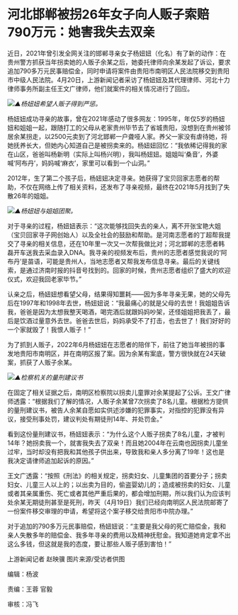 # 河北邯郸被拐26年女子向人贩子索赔790万元：她害我失去双亲

近日，2021年曾引发全网关注的邯郸寻亲女子杨妞妞（化名）有了新的动作：在贵州警方抓获当年拐卖她的人贩子余某之后，她委托律师向余某发起了诉讼，要求追加790多万元民事赔偿金，同时申请将案件由贵阳市南明区人民法院移交到贵阳市中级人民法院。4月20日，上游新闻记者采访了杨妞妞及其代理律师、河北十力律师事务所副主任王文广律师，他们就案件的相关情况进行了回应。

![](https://inews.gtimg.com/om_bt/Ou3vli3GsCVeMjTCbTHzq8iQZO2lF7tKarlFE33f0AfRkAA/1000)_▲杨妞妞希望人贩子得到严惩。_

杨妞妞成功寻亲的故事，曾在2021年感动了很多网友：1995年，年仅5岁的杨妞妞和姐姐一起，跟随打工的父母从老家贵州毕节去了省城贵阳，没想到在贵州被邻居余某拐走，以2500元卖到了河北邯郸一户聋哑人家。养父一家没有虐待她，将她抚养长大，但她内心知道自己是被拐卖来的。杨妞妞回忆：“我依稀记得我的家在山区，爸爸叫杨新明（实际上叫杨兴明），我叫杨妞妞。姐姐叫‘桑音’，外婆喊‘阿布丹’，妈妈喊‘麻衣’，家里可以看到一个山洞。”

2012年，生了第二个孩子后，杨妞妞决定寻亲。她获得了宝贝回家志愿者的帮助，不仅在网络上传了相关资料，还发布了寻亲视频，最终在2021年5月找到了失散26年的姐姐。

![](https://inews.gtimg.com/om_bt/OoN0eiNiOXHXcOVmNk8cv3CQHP-SqWzGHxzf6CeJFYoTEAA/1000)_▲杨妞妞与姐姐团聚。_

对于寻亲的过程，杨妞妞表示：“这次能够找回失去的亲人，离不开张宝艳大姐（宝贝回家寻子网创始人）以及全社会的鼓励和帮助。是河南志愿者的丁超帮我提交了寻亲的相关信息，还在10年里一次又一次帮我做比对；河北邯郸的志愿者韩磊开车送我去采血录入DNA。我寻亲的视频发布后，贵州的志愿者感觉我说的‘阿布丹’是苗语，可能是贵州人，当地志愿者又帮我发布信息寻亲。最后的关键线索，是通过济南时报的抖音号找到的。回家的时候，贵州志愿者组织了盛大的欢迎仪式，欢迎我回老家毕节。”

认亲之后，杨妞妞想看望父母，结果得知噩耗——因为多年寻亲无果，她的父母先后在1997年和1998年去世，杨妞妞说：“我最痛心的就是父母的去世！我姐姐告诉我，爸爸是因为太想我整天喝酒，喝完酒后就跟妈妈吵架，还怪姐姐把我丢了，最后是饮酒过量意外去世。爸爸去世后，妈妈承受不了打击，也去世了！我们好好的一个家就毁了！我恨人贩子！”

为了抓到人贩子，2022年6月杨妞妞在志愿者的陪伴下，前往了她当年被拐的事发地贵阳市南明区，并在南明区报了案。因为余某有案底，警方很快就在24天破案，抓获了人贩子余某。

![](https://inews.gtimg.com/om_bt/Oo8iYpwWDV9_Z_JfY7pezQunh9ouNFJ9gHT5eQBL4SodEAA/1000)_▲检察机关的量刑建议书_

在固定了相关证据之后，南明区检察院以拐卖儿童罪对余某提起了公诉。王文广律师透露：“根据我们了解的情况，人贩子余某曾7次拐卖了8名儿童。根据检方提供的量刑建议书，被告人余某自愿如实供述涉嫌的犯罪事实，对指控的犯罪没有异议，接受刑事处罚，建议判处有期徒刑14年、并处罚金。”

看到这份量刑建议书，杨妞妞表示：“为什么这个人贩子拐卖了8名儿童，才被判14年？她拐卖我一个，就害我失去了双亲！而且她2004年在云南也因拐卖儿童坐过牢，当时却没有把我和其他孩子供出来，导致我和亲人多分离了19年！这也是我决定请律师追加起诉的原因。”

王文广透露：“按照《刑法》的相关规定，拐卖妇女、儿童集团的首要分子；拐卖妇女、儿童三人以上的；以出卖为目的，偷盗婴幼儿的；造成被拐卖的妇女、儿童或者其亲属重伤、死亡或者其他严重后果的，都会增加刑期，所以我们认为应该判处余某无期徒刑甚至是死刑，昨天（4月19日）我们已经向南明区人民法院邮寄了一份案件移交审理的申请，希望将这个案子移交给贵阳市中院办理。”

对于追加的790多万元民事赔偿，杨妞妞说：“主要是我父母的死亡赔偿金，我和亲人失散多年的赔偿金、我多年寻亲的费用以及精神抚慰金。我知道她肯定拿不出这么多钱，但这就是我的态度，要让那些人贩子感到害怕！”

上游新闻记者 赵映骥 图片来源/受访者供图

编辑：杨波

责编：王蓉 官毅

审核：冯飞

